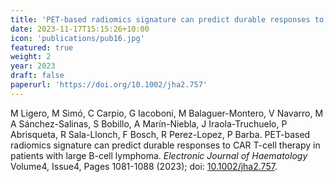 ```yaml
---
title: 'PET-based radiomics signature can predict durable responses to CAR T-cell therapy in patients with large B-cell lymphoma'
date: 2023-11-17T15:15:26+10:00
icon: 'publications/pub16.jpg'
featured: true
weight: 2
year: 2023
draft: false
paperurl: 'https://doi.org/10.1002/jha2.757'
---
```


M Ligero, M Simó, C Carpio, G Iacoboni, M Balaguer-Montero, V Navarro, M A Sánchez-Salinas, S Bobillo, A Marín-Niebla, J Iraola-Truchuelo, P Abrisqueta, R Sala-Llonch, F Bosch, R Perez-Lopez, P Barba. PET-based radiomics signature can predict durable responses to CAR T-cell therapy in patients with large B-cell lymphoma. *Electronic Journal of Haematology* Volume4, Issue4, Pages 1081-1088 (2023); doi: [10.1002/jha2.757](https://doi.org/10.1002/jha2.757).
